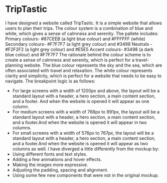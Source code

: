 # TripTastic
I have designed a website called TripTastic. It is a simple website that allows users to plan their trips. 
The colour system is a combination of blue and white, which gives a sense of calmness and serenity.
The pallete includes:
Primary colours- #87CEEB (a light blue colour) and #FFFFFF (white)
Secondary colours- #F7F7F7 (a light grey colour) and #3498
Neutrals - #F2F2F2 (a light grey colour) and #E5E5
Accent colours- #3498 (a dark blue colour) and #F7F7F7 
The rationale behind the colour scheme is to create a sense of calmness and serenity, which is perfect for
a travel-planning website. The blue colour represents the sky and the sea, which are often associated
with travel and relaxation. The white colour represents clarity and simplicity, which is perfect for a website that needs to be easy to navigate.
The breakpoint logic is as follows:
- For large screens with a width of 1200px and above, the layout will be a standard
layout with a header, a hero section, a main content section, and a footer. And when the website is opened it will appear as one column.
- For medium screens with a width of 768px to 991px, the layout will be a
standard layout with a header, a hero section, a main content section, and a footer.And when the website is opened it will appear in two columns.
- For small screens with a width of 576px to 767px, the layout will be a
standard layout with a header, a hero section, a main content section, and a footer.And when the website is opened it will appear as two columns as well.
I have diverged a little differently from the mockup by:
- Using different fonts and text styles.
- Adding a few animations and hover effects.
- Making the images more expressive.
- Adjusting the padding, spacing and alignment.
- Using some few new components that were not in the original mockup.

